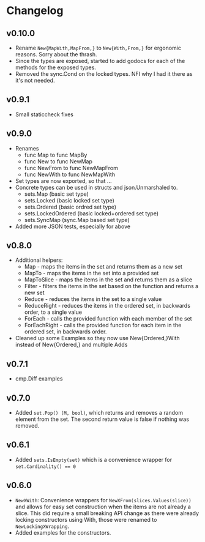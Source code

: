 # Changelog

## v0.10.0

* Rename `New{MapWith,MapFrom,}` to `New{With,From,}` for ergonomic reasons. Sorry about the thrash.
* Since the types are exposed, started to add godocs for each of the methods for the exposed types.
* Removed the sync.Cond on the locked types. NFI why I had it there as it's not needed.

## v0.9.1

* Small staticcheck fixes

## v0.9.0

* Renames
  * func Map to func MapBy
  * func New to func NewMap
  * func NewFrom to func NewMapFrom
  * func NewWith to func NewMapWith
* Set types are now exported, so that ...
* Concrete types can be used in structs and json.Unmarshaled to.
  * sets.Map (basic set type)
  * sets.Locked (basic locked set type)
  * sets.Ordered (basic ordred set type)
  * sets.LockedOrdered (basic locked+ordered set type)
  * sets.SyncMap (sync.Map based set type)
* Added more JSON tests, especially for above

## v0.8.0

* Additional helpers:
  * Map - maps the items in the set and returns them as a new set
  * MapTo - maps the items in the set into a provided set
  * MapToSlice - maps the items in the set and returns them as a slice
  * Filter - filters the items in the set based on the function and returns a new set
  * Reduce - reduces the items in the set to a single value
  * ReduceRight - reduces the items in the ordered set, in backwards order, to a single value
  * ForEach - calls the provided function with each member of the set
  * ForEachRight - calls the provided function for each item in the ordered set, in backwards order.
* Cleaned up some Examples so they now use New{Ordered,}With instead of New{Ordered,} and multiple Adds

## v0.7.1

* cmp.Diff examples

## v0.7.0

* Added `set.Pop() (M, bool)`, which returns and removes a random element from the set.
  The second return value is false if nothing was removed.

## v0.6.1

* Added `sets.IsEmpty(set)` which is a convenience wrapper for `set.Cardinality() == 0`

## v0.6.0

* `NewXWith`: Convenience wrappers for `NewXFrom(slices.Values(slice))` and allows for easy set construction
  when the items are not already a slice. This did require a small breaking API change as there were already
  locking constructors using With, those were renamed to `NewLockingXWrapping`.
* Added examples for the constructors.
